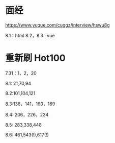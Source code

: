# 面经

https://www.yuque.com/cuggz/interview/hswu8g

8.1：html
8.2，8.3 : vue

# 重新刷 Hot100

7.31：1，2，20

8.1: 21,70,94

8.2:101,104,121

8.3:136，141，160，169

8.4: 206，226，234

8.5: 283,338,448

8.6: 461,543(!),617(!)